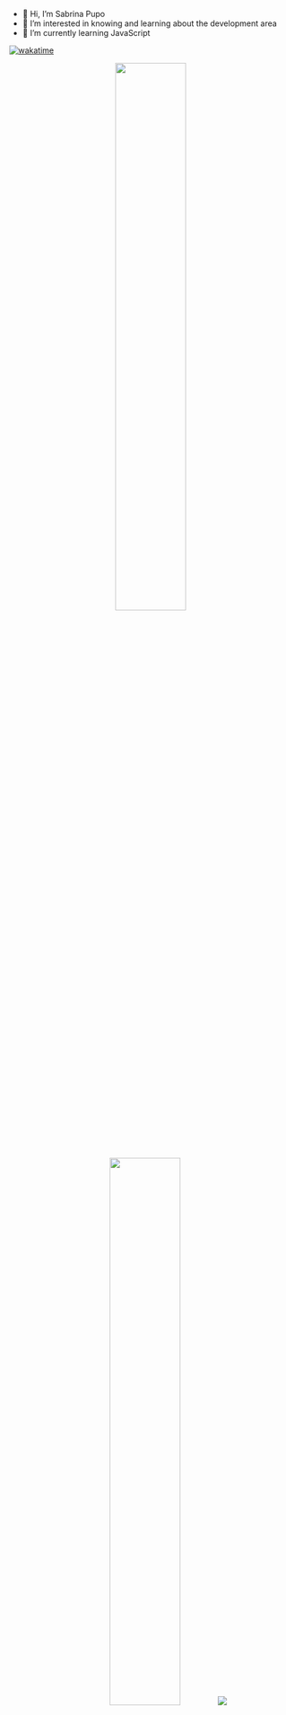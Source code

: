 - 👋 Hi, I’m Sabrina Pupo
- 👀 I’m interested in knowing and learning about the development area
- 🌱 I’m currently learning JavaScript

[![wakatime](https://wakatime.com/badge/user/81f83e70-15cb-4925-af83-7ac1bd361272.svg)](https://wakatime.com/@81f83e70-15cb-4925-af83-7ac1bd361272)

<p align="center">
  <img height="50%" width="auto" src ="https://github-readme-stats.vercel.app/api?username=sabrinath1&show_icons=true&count_private=true&theme=darcula&hide_border=true&hide=issues,contribs&bg_color=00000000">
  <img height="50%" width="auto" src ="https://github-readme-stats.vercel.app/api/top-langs/?username=sabrinath1&layout=compact&hide_border=true&theme=darcula&bg_color=00000000&langs_count=10">
  <img src ="https://github-readme-streak-stats.herokuapp.com?user=sabrinath1&theme=darcula&hide_border=true&background=FFFFFF00">
  <br>
  <br>
  <a href="https://www.buymeacoffee.com/sabrinath1"> <img align="center" src="https://cdn.buymeacoffee.com/buttons/v2/default-orange.png" height="50" width="210" alt="sabrinath1" /></a>
</p>
